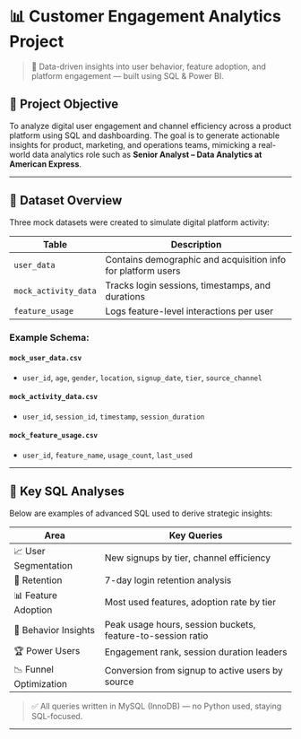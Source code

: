 # 📊 Customer Engagement Analytics Project

> 🚀 Data-driven insights into user behavior, feature adoption, and platform engagement — built using SQL & Power BI.

## 📌 Project Objective

To analyze digital user engagement and channel efficiency across a product platform using SQL and dashboarding. The goal is to generate actionable insights for product, marketing, and operations teams, mimicking a real-world data analytics role such as **Senior Analyst – Data Analytics at American Express**.

---

## 📁 Dataset Overview

Three mock datasets were created to simulate digital platform activity:

| Table | Description |
|-------|-------------|
| `user_data` | Contains demographic and acquisition info for platform users |
| `mock_activity_data` | Tracks login sessions, timestamps, and durations |
| `feature_usage` | Logs feature-level interactions per user |

### Example Schema:

#### `mock_user_data.csv`
- `user_id`, `age`, `gender`, `location`, `signup_date`, `tier`, `source_channel`

#### `mock_activity_data.csv`
- `user_id`, `session_id`, `timestamp`, `session_duration`

#### `mock_feature_usage.csv`
- `user_id`, `feature_name`, `usage_count`, `last_used`

---

## 🧠 Key SQL Analyses

Below are examples of advanced SQL used to derive strategic insights:

| Area | Key Queries |
|------|-------------|
| 📈 User Segmentation | New signups by tier, channel efficiency |
| 🔁 Retention | 7-day login retention analysis |
| 📊 Feature Adoption | Most used features, adoption rate by tier |
| 🧭 Behavior Insights | Peak usage hours, session buckets, feature-to-session ratio |
| 🏆 Power Users | Engagement rank, session duration leaders |
| 📉 Funnel Optimization | Conversion from signup to active users by source |

> ✅ All queries written in MySQL (InnoDB) — no Python used, staying SQL-focused.

---

